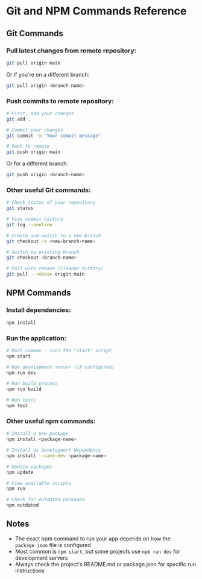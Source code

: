 # Git and NPM Commands Reference

## Git Commands

### Pull latest changes from remote repository:
```bash
git pull origin main
```

Or if you're on a different branch:
```bash
git pull origin <branch-name>
```

### Push commits to remote repository:
```bash
# First, add your changes
git add .

# Commit your changes
git commit -m "Your commit message"

# Push to remote
git push origin main
```

Or for a different branch:
```bash
git push origin <branch-name>
```

### Other useful Git commands:
```bash
# Check status of your repository
git status

# View commit history
git log --oneline

# Create and switch to a new branch
git checkout -b <new-branch-name>

# Switch to existing branch
git checkout <branch-name>

# Pull with rebase (cleaner history)
git pull --rebase origin main
```

## NPM Commands

### Install dependencies:
```bash
npm install
```

### Run the application:
```bash
# Most common - runs the "start" script
npm start

# Run development server (if configured)
npm run dev

# Run build process
npm run build

# Run tests
npm test
```

### Other useful npm commands:
```bash
# Install a new package
npm install <package-name>

# Install as development dependency
npm install --save-dev <package-name>

# Update packages
npm update

# View available scripts
npm run

# Check for outdated packages
npm outdated
```

## Notes
- The exact npm command to run your app depends on how the `package.json` file is configured
- Most common is `npm start`, but some projects use `npm run dev` for development servers
- Always check the project's README.md or package.json for specific run instructions
